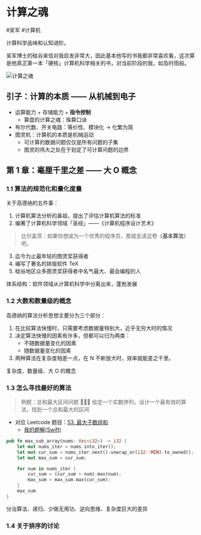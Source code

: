 # 计算之魂

#吴军 #计算机 

计算科学品味和认知进阶。

吴军博士的硅谷来信对我启发非常大，因此基本他写的书我都非常喜欢看，这次算是他真正第一本「硬核」计算机科学相关的书，对当前阶段的我，如及时雨般。

![计算之魂](https://img3.doubanio.com/view/subject/l/public/s34032260.jpg)

## 引子：计算的本质 —— 从机械到电子
- 运算能力 + 存储能力 + **指令控制**
	- 算盘的计算之魂：珠算口诀
- 布尔代数、开关电路：等价性、模块化 -> 化繁为简
- 图灵机：计算机的本质是机械运动
	- 可计算的数据问题仅仅是所有问题的子集
	- 图灵的伟大之处在于划定了可计算问题的边界

## 第 1 章：毫厘千里之差 —— 大 O 概念

### 1.1 算法的规范化和量化度量

关于高德纳的五件事：
1. 计算机算法分析的鼻祖，提出了评估计算机算法的标准
2. 编著了计算机科学领域「圣经」——《计算机程序设计艺术》
> 比尔盖茨：如果你想成为一个优秀的程序员，那就去读这卷《**基本算法**》吧。
3. 迄今为止最年轻的图灵奖获得者
4. 编写了著名的排版软件 TeX
5. 硅谷地区众多图灵奖获得者中名气最大、最会编程的人

体系结构：软件领域从计算机科学中分离出来，蓬勃发展

### 1.2 大数和数量级的概念

高德纳的算法分析思想主要分为三个部分：
1. 在比较算法快慢时，只需要考虑数据量特别大，近乎无穷大时的情况
2. 决定算法快慢的因素有许多，但都可以归为两类：
	- 不随数据量变化的因素
	- 随数据量变化的因素
3. 两种算法在复杂度相差一点，在 N 不断放大时，效率就能差之千里。

复杂度、数量级、大 O 的概念

### 1.3 怎么寻找最好的算法

> 例题：总和最大区间问题 🌟🌟🌟
> 给定一个实数序列，设计一个最有效的算法，找到一个总和最大的区间

- 对应 Leetcode 题目：[53. 最大子数组和](https://leetcode-cn.com/problems/maximum-subarray/)
	- [我的题解(Swift)](https://github.com/Binlogo/LeetCode-Swift-Track/blob/main/DP/53_MaximumSubarray.swift)

```rust
pub fn max_sub_array(nums: Vec<i32>) -> i32 {
	let mut nums_iter = nums.into_iter();
	let mut cur_sum = nums_iter.next().unwrap_or(i32::MIN).to_owned();
	let mut max_sum = cur_sum;

	for num in nums_iter {
		cur_sum = (cur_sum + num).max(num);
		max_sum = max_sum.max(cur_sum);
	}
	max_sum
}
```

分治算法、递归、少做无用功、逆向思维、复杂度巨大的差异

### 1.4 关于排序的讨论

